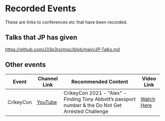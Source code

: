# Recorded Events
These are links to conferences etc that have been recorded. 

## Talks that JP has given
https://github.com/J33p3rs/misc/blob/main/JP-Talks.md

## Other events
| Event | Channel Link                          | Recommended Content                                                                                           | Video Link                                   |
|-----------|--------------------------------------|-------------------------------------------------------------------------------------------------------------|--------------------------------------------|
| CrikeyCon | [YouTube](https://www.youtube.com/@CrikeyCon) | CrikeyCon 2021 - "Alex" - Finding Tony Abbott’s passport number & the Do Not Get Arrested Challenge | [Watch Here](https://www.youtube.com/watch?v=somze2DW7vs) |

